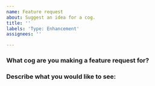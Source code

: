 ```yaml
---
name: Feature request
about: Suggest an idea for a cog.
title: ''
labels: 'Type: Enhancement'
assignees: ''

---
```


### What cog are you making a feature request for?

<replace this text>

### Describe what you would like to see:

<replace this text>